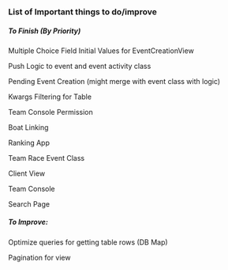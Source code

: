 ### List of Important things to do/improve
##### To Finish (By Priority)
Multiple Choice Field Initial Values for EventCreationView

Push Logic to event and event activity class

Pending Event Creation (might merge with event class with logic)

Kwargs Filtering for Table

Team Console Permission

Boat Linking

Ranking App

Team Race Event Class

Client View

Team Console

Search Page


##### To Improve:
Optimize queries for getting table rows (DB Map)

Pagination for view
